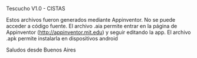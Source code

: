  Tescucho V1.0 - CISTAS
 
 Estos archivos fueron generados mediante Appinventor. No se puede acceder a código fuente.
 El archivo .aia permite entrar en la página de Appinventor (http://appinventor.mit.edu) y seguir editando la app. 
 El archivo .apk permite instalarla en dispositivos android
 
 Saludos desde Buenos Aires

